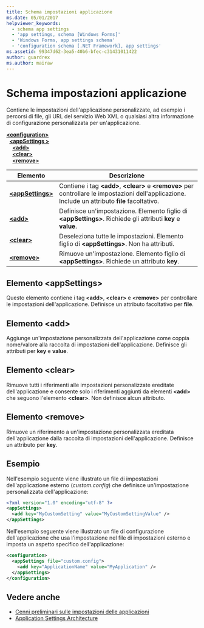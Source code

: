 ```yaml
---
title: Schema impostazioni applicazione
ms.date: 05/01/2017
helpviewer_keywords:
  - schema app settings
  - 'app settings, schema [Windows Forms]'
  - 'Windows Forms, app settings schema'
  - 'configuration schema [.NET Framework], app settings'
ms.assetid: 99347d62-3ea5-40b6-bfec-c31431011422
author: guardrex
ms.author: mairaw
---
```


# <a name="app-settings-schema"></a>Schema impostazioni applicazione

Contiene le impostazioni dell'applicazione personalizzate, ad esempio i percorsi di file, gli URL del servizio Web XML o qualsiasi altra informazione di configurazione personalizzata per un'applicazione.

[**\<configuration>**](~/docs/framework/configure-apps/file-schema/configuration-element.md)   
&nbsp;&nbsp;[**\<appSettings >**](~/docs/framework/configure-apps/file-schema/appsettings/appsettings-element-for-configuration.md)   
&nbsp;&nbsp;&nbsp;&nbsp;[**\<add>**](~/docs/framework/configure-apps/file-schema/appsettings/add-element-for-appsettings.md)   
&nbsp;&nbsp;&nbsp;&nbsp;[**\<clear>**](~/docs/framework/configure-apps/file-schema/appsettings/clear-element-for-appsettings.md)   
&nbsp;&nbsp;&nbsp;&nbsp;[**\<remove>**](~/docs/framework/configure-apps/file-schema/appsettings/remove-element-for-appsettings.md)

| Elemento | Descrizione |
| ------- | ----------- |
| [**\<appSettings>**](~/docs/framework/configure-apps/file-schema/appsettings/appsettings-element-for-configuration.md) | Contiene i tag **\<add>**, **\<clear>** e **\<remove>** per controllare le impostazioni dell'applicazione. Include un attributo **file** facoltativo. |
| [**\<add>**](~/docs/framework/configure-apps/file-schema/appsettings/add-element-for-appsettings.md) | Definisce un'impostazione. Elemento figlio di **\<appSettings>**. Richiede gli attributi **key** e **value**. |
| [**\<clear>**](~/docs/framework/configure-apps/file-schema/appsettings/clear-element-for-appsettings.md) | Deseleziona tutte le impostazioni. Elemento figlio di **\<appSettings>**. Non ha attributi. |
| [**\<remove>**](~/docs/framework/configure-apps/file-schema/appsettings/remove-element-for-appsettings.md) | Rimuove un'impostazione. Elemento figlio di **\<appSettings>**. Richiede un attributo **key**. |

## <a name="appsettings-element"></a>Elemento \<appSettings>

Questo elemento contiene i tag **\<add>**, **\<clear>** e **\<remove>** per controllare le impostazioni dell'applicazione. Definisce un attributo facoltativo per **file**.

## <a name="add-element"></a>Elemento \<add>

Aggiunge un'impostazione personalizzata dell'applicazione come coppia nome/valore alla raccolta di impostazioni dell'applicazione. Definisce gli attributi per **key** e **value**.

## <a name="clear-element"></a>Elemento \<clear>

Rimuove tutti i riferimenti alle impostazioni personalizzate ereditate dell'applicazione e consente solo i riferimenti aggiunti da elementi **\<add>** che seguono l'elemento **\<clear>**. Non definisce alcun attributo.

## <a name="remove-element"></a>Elemento \<remove>

Rimuove un riferimento a un'impostazione personalizzata ereditata dell'applicazione dalla raccolta di impostazioni dell'applicazione. Definisce un attributo per **key**.

## <a name="example"></a>Esempio

Nell'esempio seguente viene illustrato un file di impostazioni dell'applicazione esterno (*custom.config*) che definisce un'impostazione personalizzata dell'applicazione:

```xml
<?xml version="1.0" encoding="utf-8" ?>
<appSettings>
  <add key="MyCustomSetting" value="MyCustomSettingValue" />
</appSettings>
```

Nell'esempio seguente viene illustrato un file di configurazione dell'applicazione che usa l'impostazione nel file di impostazioni esterno e imposta un aspetto specifico dell'applicazione:

```xml
<configuration>
  <appSettings file="custom.config">
    <add key="ApplicationName" value="MyApplication" />
  </appSettings>
</configuration>
```

## <a name="see-also"></a>Vedere anche

- [Cenni preliminari sulle impostazioni delle applicazioni](~/docs/framework/winforms/advanced/application-settings-overview.md)
- [Application Settings Architecture](~/docs/framework/winforms/advanced/application-settings-architecture.md)
